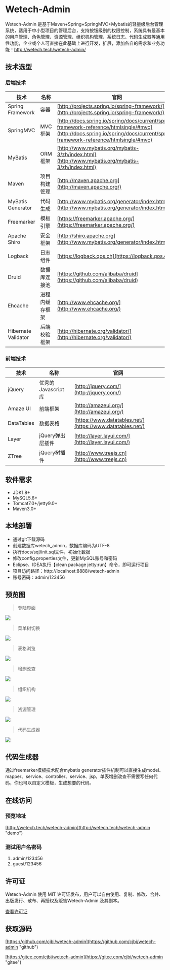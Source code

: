 # Wetech-Admin

Wetech-Admin 是基于Maven+Spring+SpringMVC+Mybatis的轻量级后台管理系统，适用于中小型项目的管理后台，支持按钮级别的权限控制，系统具有最基本的用户管理、角色管理、资源管理、组织机构管理、系统日志、代码生成器等通用性功能，企业或个人可直接在此基础上进行开发，扩展，添加各自的需求和业务功能！http://wetech.tech/wetech-admin/

## 技术选型

### 后端技术

技术 | 名称 | 官网
----|------|----
Spring Framework | 容器 | [http://projects.spring.io/spring-framework/](http://projects.spring.io/spring-framework/)
SpringMVC | MVC框架 | [http://docs.spring.io/spring/docs/current/spring-framework-reference/htmlsingle/#mvc](http://docs.spring.io/spring/docs/current/spring-framework-reference/htmlsingle/#mvc)
MyBatis | ORM框架 | [http://www.mybatis.org/mybatis-3/zh/index.html](http://www.mybatis.org/mybatis-3/zh/index.html)
Maven | 项目构建管理 | [http://maven.apache.org](http://maven.apache.org/)
MyBatis Generator | 代码生成 | [http://www.mybatis.org/generator/index.html](http://www.mybatis.org/generator/index.html)
Freemarker | 模板引擎 | [https://freemarker.apache.org/](https://freemarker.apache.org/)
Apache Shiro | 安全框架 | [http://shiro.apache.org](http://www.mybatis.org/generator/index.html)
Logback | 日志组件 | [https://logback.qos.ch](https://logback.qos.ch/)
Druid | 数据库连接池 | [https://github.com/alibaba/druid](https://github.com/alibaba/druid)
Ehcache | 进程内缓存框架 | [http://www.ehcache.org/](http://www.ehcache.org/)
Hibernate Validator | 后端校验框架 | [http://hibernate.org/validator/](http://hibernate.org/validator/)

### 前端技术

技术 | 名称 | 官网
----|------|----
jQuery | 优秀的Javascript库 | [http://jquery.com/](http://jquery.com/)
Amaze UI | 前端框架 | [http://amazeui.org/](http://amazeui.org/)
DataTables | 数据表格 | [https://www.datatables.net/](https://www.datatables.net/)
Layer | jQuery弹出层插件 | [http://layer.layui.com/](http://layer.layui.com/)
ZTree | jQuery树插件 | [http://www.treejs.cn](http://www.treejs.cn)

## 软件需求

- JDK1.8+
- MySQL5.6+
- Tomcat7.0+/jetty9.0+
- Maven3.0+

## 本地部署

- 通过git下载源码
- 创建数据库wetech_admin，数据库编码为UTF-8
- 执行docs/sql/init.sql文件，初始化数据
- 修改config.properties文件，更新MySQL账号和密码
- Eclipse、IDEA执行【clean package jetty:run】命令，即可运行项目
- 项目访问路径：http://localhost:8888/wetech-admin
- 账号密码：admin/123456

## 预览图

> 登陆界面

![](http://wetech-admin.image.alimmdn.com/1.gif)

> 菜单树切换

![](http://wetech-admin.image.alimmdn.com/2.gif)

> 表格浏览

![](http://wetech-admin.image.alimmdn.com/3.gif)

> 增删改查

![](http://wetech-admin.image.alimmdn.com/4.gif)

> 组织机构

![](http://wetech-admin.image.alimmdn.com/5.gif)

> 资源管理

![](http://wetech-admin.image.alimmdn.com/6.gif)

> 代码生成器

![](http://wetech-admin.image.alimmdn.com/7.PNG)

## 代码生成器

通过freemarker模板技术配合mybatis generator插件机制可以直接生成model、mapper、service、controller、service、jsp，单表增删改查不需要写任何代码，你也可以自定义模板，生成想要的代码。

## 在线访问

### 预览地址

[http://wetech.tech/wetech-admin](http://wetech.tech/wetech-admin "demo")

### 测试用户名密码
1. admin/123456
2. guest/123456

## 许可证

Wetech-Admin 使用 MIT 许可证发布，用户可以自由使用、复制、修改、合并、出版发行、散布、再授权及贩售Wetech-Admin 及其副本。

[查看许可证](https://github.com/cjbi/wetech-admin/blob/master/LICENSE "LICENSE")

## 获取源码

 [https://github.com/cjbi/wetech-admin](https://github.com/cjbi/wetech-admin "github")

 [https://gitee.com/cjbi/wetech-admin](https://gitee.com/cjbi/wetech-admin "gitee")

